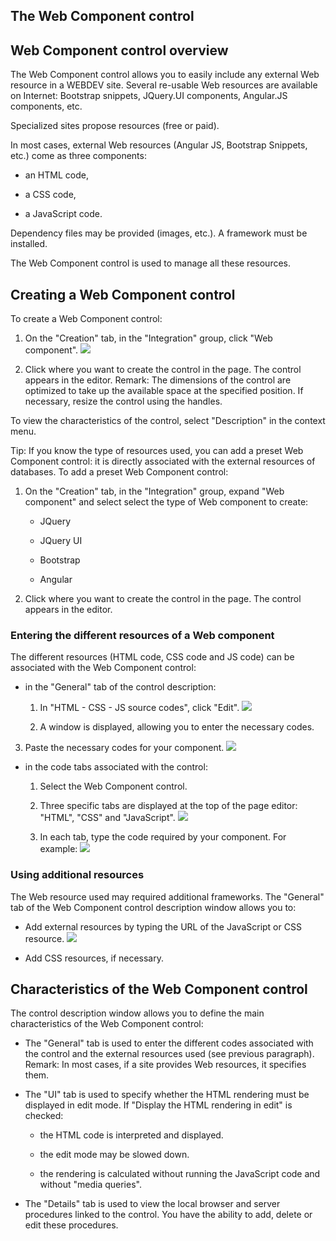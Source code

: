 


## The Web Component control
			



<a name="NOTE1"></a>
<a name="NOTE1_1"></a>


## Web Component control overview
<a name="web_component_control_overview_ELTTEXTE000169"></a>
The Web Component control allows you to easily include any external Web resource in a WEBDEV site. Several re-usable Web resources are available on Internet: Bootstrap snippets, JQuery.UI components, Angular.JS components, etc.

Specialized sites propose resources (free or paid).

In most cases, external Web resources (Angular JS, Bootstrap Snippets, etc.) come as three components:

- an HTML code,

- a CSS code,

- a JavaScript code.


Dependency files may be provided (images, etc.). A framework must be installed.

The Web Component control is used to manage all these resources. 

<a name="NOTE2"></a>
<a name="NOTE2_1"></a>


## Creating a Web Component control
<a name="creating_web_component_control_ELTTEXTE000193"></a>
To create a Web Component control:

1. On the "Creation" tab, in the "Integration" group, click "Web component". 
![](https://doc.pcsoft.fr/en-US/images/image.awp?langid=3&name=Composant_WEB%20-%20HC%20N%B0001.gif&type=thumb)


2. Click where you want to create the control in the page. The control appears in the editor.
	Remark: The dimensions of the control are optimized to take up the available space at the specified position. If necessary, resize the control using the handles. 




To view the characteristics of the control, select "Description" in the context menu.

Tip: If you know the type of resources used, you can add a preset Web Component control: it is directly associated with the external resources of databases. To add a preset Web Component control: 

1. On the "Creation" tab, in the "Integration" group, expand "Web component" and select select the type of Web component to create: 

	- JQuery

	- JQuery UI

	- Bootstrap

	- Angular




2. Click where you want to create the control in the page. The control appears in the editor.





### Entering the different resources of a Web component
<a name="entering_the_different_resources_web_component_ELTPARAGRAPHE000075"></a>

The different resources (HTML code, CSS code and JS code) can be associated with the Web Component control: 

- in the "General" tab of the control description: 

	1. In "HTML - CSS - JS source codes", click "Edit". 
![](https://doc.pcsoft.fr/en-US/images/image.awp?langid=3&name=Composant_WEB%20-%20HC%20N%B0003%201.gif)


	2. A window is displayed, allowing you to enter the necessary codes. 

3. Paste the necessary codes for your component. 
![](https://doc.pcsoft.fr/en-US/images/image.awp?langid=3&name=Composant_WEB%20-%20HC%20N%B0004.gif&type=thumb)

- in the code tabs associated with the control: 

	1. Select the Web Component control. 

	2. Three specific tabs are displayed at the top of the page editor: "HTML", "CSS" and "JavaScript". 
![](https://doc.pcsoft.fr/en-US/images/image.awp?langid=3&name=Composant_WEB%20-%20HC%20N%B0011.gif)


	3. In each tab, type the code required by your component. For example: 
![](https://doc.pcsoft.fr/en-US/images/image.awp?langid=3&name=Composant_WEB%20-%20HC%20N%B0008.gif&type=thumb)





### Using additional resources
<a name="using_additional_resources_ELTPARAGRAPHE000095"></a>

The Web resource used may required additional frameworks. The "General" tab of the Web Component control description window allows you to: 

- Add external resources by typing the URL of the JavaScript or CSS resource. 
![](https://doc.pcsoft.fr/en-US/images/image.awp?langid=3&name=Composant_WEB%20-%20HC%20N%B0003%202.gif&type=thumb)


- Add CSS resources, if necessary. 




<a name="NOTE3"></a>
<a name="NOTE3_1"></a>


## Characteristics of the Web Component control
<a name="characteristics_the_web_component_control_ELTTEXTE000229"></a>
The control description window allows you to define the main characteristics of the Web Component control: 

- The "General" tab is used to enter the different codes associated with the control and the external resources used (see previous paragraph). 
	Remark: In most cases, if a site provides Web resources, it specifies them. 

- The "UI" tab is used to specify whether the HTML rendering must be displayed in edit mode. If "Display the HTML rendering in edit" is checked: 

	- the HTML code is interpreted and displayed. 

	- the edit mode may be slowed down. 

	- the rendering is calculated without running the JavaScript code and without "media queries".




- The "Details" tab is used to view the local browser and server procedures linked to the control. You have the ability to add, delete or edit these procedures.  





